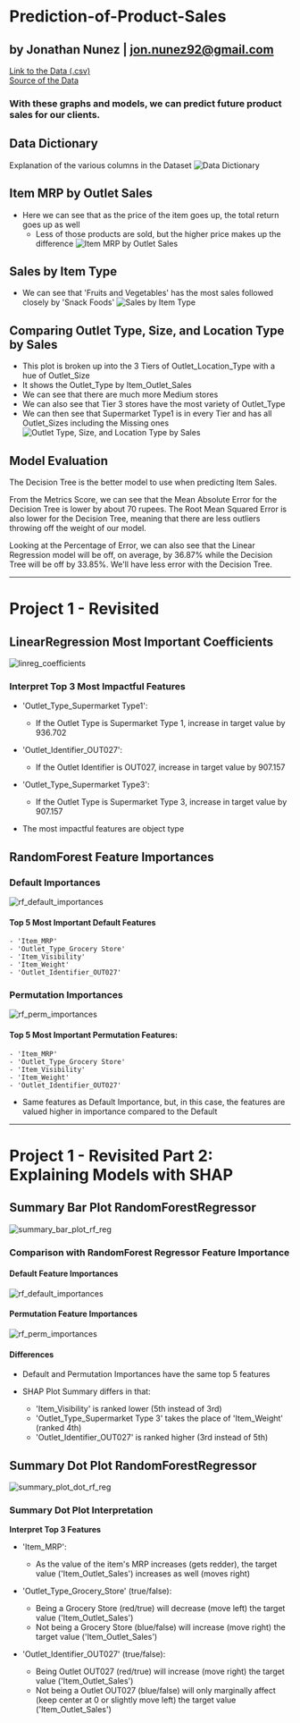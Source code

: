 # Prediction-of-Product-Sales

by Jonathan Nunez |  jon.nunez92@gmail.com
-------------------------------------------
[Link to the Data (.csv)](https://drive.google.com/file/d/1syH81TVrbBsdymLT_jl2JIf6IjPXtSQw/view)\
[Source of the Data](https://datahack.analyticsvidhya.com/contest/practice-problem-big-mart-sales-iii/)

### With these graphs and models, we can predict future product sales for our clients.

## Data Dictionary
Explanation of the various columns in the Dataset
![Data Dictionary](https://github.com/jonnunez92/Prediction-of-Product-Sales/blob/main/Data/Data%20Dictionary%20(80%25).png)

## Item MRP by Outlet Sales
- Here we can see that as the price of the item goes up, the total return goes up as well
  - Less of those products are sold, but the higher price makes up the difference
![Item MRP by Outlet Sales](https://github.com/jonnunez92/Prediction-of-Product-Sales/blob/main/Data/Item%20MRP%20by%20Outlet%20Sales.png)

## Sales by Item Type
- We can see that 'Fruits and Vegetables' has the most sales followed closely by 'Snack Foods'
![Sales by Item Type](https://github.com/jonnunez92/Prediction-of-Product-Sales/blob/main/Data/Sales%20by%20Item%20Type.png)

## Comparing Outlet Type, Size, and Location Type by Sales
- This plot is broken up into the 3 Tiers of Outlet_Location_Type with a hue of Outlet_Size
- It shows the Outlet_Type by Item_Outlet_Sales
- We can see that there are much more Medium stores
- We can also see that Tier 3 stores have the most variety of Outlet_Type
- We can then see that Supermarket Type1 is in every Tier and has all Outlet_Sizes including the Missing ones
![Outlet Type, Size, and Location Type by Sales](https://github.com/jonnunez92/Prediction-of-Product-Sales/blob/main/Data/Comparing%20Outlet%20Type%2C%20Size%2C%20and%20Location%20Type%20by%20Sales.png)

## Model Evaluation
The Decision Tree is the better model to use when predicting Item Sales.

From the Metrics Score, we can see that the Mean Absolute Error for the Decision Tree is lower by about 70 rupees. The Root Mean Squared Error is also lower for the Decision Tree, meaning that there are less outliers throwing off the weight of our model.

Looking at the Percentage of Error, we can also see that the Linear Regression model will be off, on average, by 36.87% while the Decision Tree will be off by 33.85%. We'll have less error with the Decision Tree.
***
# Project 1 - Revisited

## LinearRegression Most Important Coefficients
![linreg_coefficients](https://github.com/jonnunez92/Prediction-of-Product-Sales/blob/main/Data/linreg_coefficients.png)

### Interpret Top 3 Most Impactful Features

- 'Outlet_Type_Supermarket Type1':
    - If the Outlet Type is Supermarket Type 1, increase in target value by 936.702
    
    
- 'Outlet_Identifier_OUT027':
    - If the Outlet Identifier is OUT027, increase in target value by 907.157
    
    
- 'Outlet_Type_Supermarket Type3':
    - If the Outlet Type is Supermarket Type 3, increase in target value by 907.157
    
    
- The most impactful features are object type

## RandomForest Feature Importances

### Default Importances
![rf_default_importances](https://github.com/jonnunez92/Prediction-of-Product-Sales/blob/main/Data/rf_default_importances.png)

#### Top 5 Most Important Default Features
    - 'Item_MRP'
    - 'Outlet_Type_Grocery Store'
    - 'Item_Visibility'
    - 'Item_Weight'
    - 'Outlet_Identifier_OUT027'

### Permutation Importances
![rf_perm_importances](https://github.com/jonnunez92/Prediction-of-Product-Sales/blob/main/Data/rf_perm_importances.png)

#### Top 5 Most Important Permutation Features:
    - 'Item_MRP'
    - 'Outlet_Type_Grocery Store'
    - 'Item_Visibility'
    - 'Item_Weight'
    - 'Outlet_Identifier_OUT027'    

- Same features as Default Importance, but, in this case, the features are valued higher in importance compared to the Default

***
# Project 1 - Revisited Part 2: Explaining Models with SHAP

## Summary Bar Plot RandomForestRegressor
![summary_bar_plot_rf_reg](https://github.com/jonnunez92/Prediction-of-Product-Sales/blob/main/Data/summary_plot_bar_rf_reg.png?raw=true)

### Comparison with RandomForest Regressor Feature Importance

#### Default Feature Importances
![rf_default_importances](https://github.com/jonnunez92/Prediction-of-Product-Sales/blob/main/Data/rf_default_importances.png)

#### Permutation Feature Importances
![rf_perm_importances](https://github.com/jonnunez92/Prediction-of-Product-Sales/blob/main/Data/rf_perm_importances.png)

#### Differences
- Default and Permutation Importances have the same top 5 features

- SHAP Plot Summary differs in that:
    - 'Item_Visibility' is ranked lower (5th instead of 3rd)
    - 'Outlet_Type_Supermarket Type 3' takes the place of 'Item_Weight' (ranked 4th)
    - 'Outlet_Identifier_OUT027' is ranked higher (3rd instead of 5th)

 ## Summary Dot Plot RandomForestRegressor
 ![summary_plot_dot_rf_reg](https://github.com/jonnunez92/Prediction-of-Product-Sales/blob/main/Data/summary_plot_dot_rf_reg.png?raw=true)

 ### Summary Dot Plot Interpretation

**Interpret Top 3 Features**

- 'Item_MRP':
    - As the value of the item's MRP increases (gets redder), the target value ('Item_Outlet_Sales') increases as well (moves right)


- 'Outlet_Type_Grocery_Store' (true/false):
    - Being a Grocery Store (red/true) will decrease (move left) the target value ('Item_Outlet_Sales')
    - Not being a Grocery Store (blue/false) will increase (move right) the target value ('Item_Outlet_Sales')
    
    
- 'Outlet_Identifier_OUT027' (true/false):
    - Being Outlet OUT027 (red/true) will increase (move right) the target value ('Item_Outlet_Sales')
    - Not being a Outlet OUT027 (blue/false) will only marginally affect (keep center at 0 or slightly move left) the target value ('Item_Outlet_Sales')
